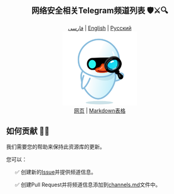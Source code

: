 <div align="center">
  <h2>网络安全相关Telegram频道列表 🛡️⚔️🔍</h2>
</div>
<div align="center">
  <a href="./README-fa.md">فارسی</a> | 
  <a href="../README.md">English</a> | 
  <a href="./README-ru.md">Русский</a>
</div>

<div align="center">
  <img src="../src/assets/icon.png" width="200" height="200" alt="Icon">
</div>

<div align="center">
  <a href="https://mehrazino.github.io/tg-cybersec/">网页</a> |
  <a href="../src/data/channels.md">Markdown表格</a>
</div>

## 如何贡献 🤝🔄

我们需要您的帮助来保持此资源库的更新。

您可以：

<ul>
  <p>✅ 创建新的<a href="https://github.com/mehrazino/tg-cybersec/issues/new">Issue</a>并提供频道信息。</p>
  <p>✅ 创建Pull Request并将频道信息添加到<a href="./src/data/channels.md">channels.md</a>文件中。</p>
</ul>
